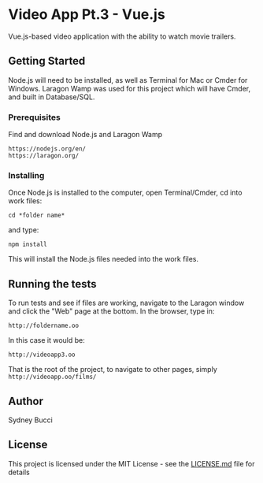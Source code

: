 # Video App Pt.3 - Vue.js

Vue.js-based video application with the ability to watch movie trailers.

## Getting Started

Node.js will need to be installed, as well as Terminal for Mac or Cmder for Windows. Laragon Wamp was used for this project which will have Cmder, and built in Database/SQL.

### Prerequisites

Find and download Node.js and Laragon Wamp

```
https://nodejs.org/en/
https://laragon.org/
```

### Installing

Once Node.js is installed to the computer, open Terminal/Cmder, cd into work files:

```
cd *folder name*
```

and type:

```
npm install
```

This will install the Node.js files needed into the work files.

## Running the tests

To run tests and see if files are working, navigate to the Laragon window and click the "Web" page at the bottom. In the browser, type in:

```
http://foldername.oo
```

In this case it would be:

```
http://videoapp3.oo
```

That is the root of the project, to navigate to other pages, simply ```http://videoapp.oo/films/```

## Author

Sydney Bucci

## License

This project is licensed under the MIT License - see the [LICENSE.md](LICENSE.md) file for details


